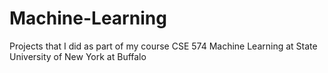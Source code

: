 # Machine-Learning
Projects that I did as part of my course CSE 574 Machine Learning at State University of New York at Buffalo

